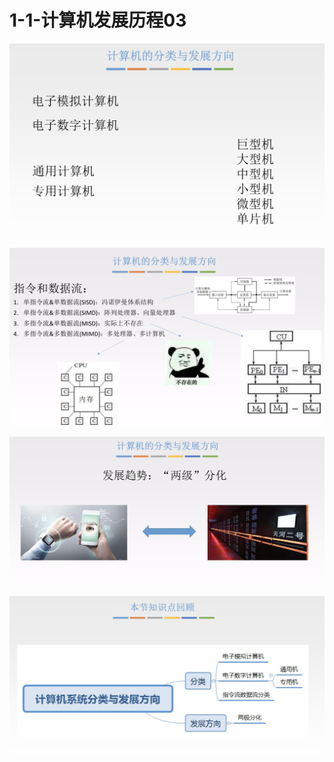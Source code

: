 # 1-1-计算机发展历程03

![](../../.gitbook/assets/image%20%2894%29.png)

![](../../.gitbook/assets/image%20%28185%29.png)

![](../../.gitbook/assets/image%20%2856%29.png)

![](../../.gitbook/assets/image%20%28226%29.png)

